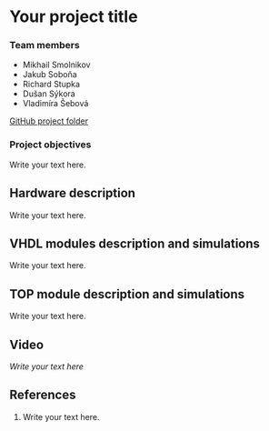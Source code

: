 # Your project title

### Team members

* Mikhail Smolnikov
* Jakub Soboňa  
* Richard Stupka 
* Dušan Sýkora  
* Vladimíra Šebová 

[GitHub project folder](https://github.com/prostmich/Digital-Electronics-1-Project)

### Project objectives

Write your text here.


## Hardware description

Write your text here.


## VHDL modules description and simulations

Write your text here.


## TOP module description and simulations

Write your text here.


## Video

*Write your text here*


## References

   1. Write your text here.
